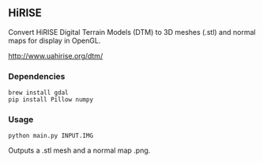 ## HiRISE

Convert HiRISE Digital Terrain Models (DTM) to 3D meshes (.stl) and normal maps for display in OpenGL.

http://www.uahirise.org/dtm/

### Dependencies

    brew install gdal
    pip install Pillow numpy

### Usage

    python main.py INPUT.IMG

Outputs a .stl mesh and a normal map .png.
